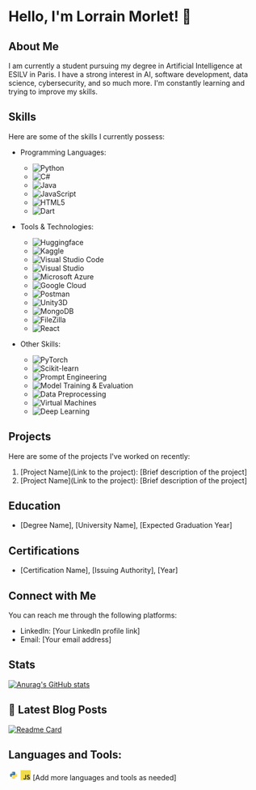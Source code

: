 # Hello, I'm Lorrain Morlet! 👋

## About Me
I am currently a student pursuing my degree in Artificial Intelligence at ESILV in Paris. I have a strong interest in AI, software development, data science, cybersecurity, and so much more. I'm constantly learning and trying to improve my skills. 

## Skills
Here are some of the skills I currently possess:

- Programming Languages:
  - ![Python](https://img.shields.io/badge/-Python-3776AB?logo=python&logoColor=white)
  - ![C#](https://img.shields.io/badge/-C%23-239120?logo=c-sharp&logoColor=white)
  - ![Java](https://img.shields.io/badge/-Java-007396?logo=java&logoColor=white)
  - ![JavaScript](https://img.shields.io/badge/-JavaScript-F7DF1E?logo=javascript&logoColor=black)
  - ![HTML5](https://img.shields.io/badge/-HTML5-E34F26?logo=html5&logoColor=white)
  - ![Dart](https://img.shields.io/badge/-Dart-0175C2?logo=dart&logoColor=white)


- Tools & Technologies:
  - ![Huggingface](https://img.shields.io/badge/-Hugging%20Face-FDB827?logo=hugging-face&logoColor=black)
  - ![Kaggle](https://img.shields.io/badge/-Kaggle-20BEFF?logo=kaggle&logoColor=white)
  - ![Visual Studio Code](https://img.shields.io/badge/-Visual%20Studio%20Code-007ACC?logo=visual-studio-code&logoColor=white)
  - ![Visual Studio](https://img.shields.io/badge/-Visual%20Studio-5C2D91?logo=visual-studio&logoColor=white)
  - ![Microsoft Azure](https://img.shields.io/badge/-Microsoft%20Azure-0089D6?logo=microsoft-azure&logoColor=white)
  - ![Google Cloud](https://img.shields.io/badge/-Google%20Cloud-4285F4?logo=google-cloud&logoColor=white)
  - ![Postman](https://img.shields.io/badge/-Postman-FF6C37?logo=postman&logoColor=white)
  - ![Unity3D](https://img.shields.io/badge/-Unity3D-000000?logo=unity&logoColor=white)
  - ![MongoDB](https://img.shields.io/badge/-MongoDB-47A248?logo=mongodb&logoColor=white)
  - ![FileZilla](https://img.shields.io/badge/-FileZilla-BF0000?logo=filezilla&logoColor=white)
  - ![React](https://img.shields.io/badge/-React-61DAFB?logo=react&logoColor=black)

- Other Skills:
  - ![PyTorch](https://img.shields.io/badge/-PyTorch-EE4C2C?logo=pytorch&logoColor=white)
  - ![Scikit-learn](https://img.shields.io/badge/-Scikit--learn-F7931A?logo=scikit-learn&logoColor=white)
  - ![Prompt Engineering](https://img.shields.io/badge/-Prompt%20Engineering-303F9F?logo=openai&logoColor=white)
  - ![Model Training & Evaluation](https://img.shields.io/badge/-Model%20Training%20%26%20Evaluation-FFC107?logo=tensorflow&logoColor=white)
  - ![Data Preprocessing](https://img.shields.io/badge/-Data%20Preprocessing-007396?logo=pandas&logoColor=white)
  - ![Virtual Machines](https://img.shields.io/badge/-Virtual%20Machines-0052CC?logo=vmware&logoColor=white)
  - ![Deep Learning](https://img.shields.io/badge/-Deep%20Learning-00ADD8?logo=keras&logoColor=white)

## Projects
Here are some of the projects I've worked on recently:
1. [Project Name](Link to the project): [Brief description of the project]
2. [Project Name](Link to the project): [Brief description of the project]

## Education
- [Degree Name], [University Name], [Expected Graduation Year]

## Certifications
- [Certification Name], [Issuing Authority], [Year]

## Connect with Me
You can reach me through the following platforms:
- LinkedIn: [Your LinkedIn profile link]
- Email: [Your email address]

## Stats
[![Anurag's GitHub stats](https://github-readme-stats.vercel.app/api?username=yourusername&show_icons=true&theme=radical)](https://github.com/anuraghazra/github-readme-stats)

## 📝 Latest Blog Posts
[![Readme Card](https://github-readme-stats.vercel.app/api/pin/?username=anuraghazra&repo=github-readme-stats)](https://github.com/anuraghazra/github-readme-stats)

## Languages and Tools:
<code><img height="20" src="https://raw.githubusercontent.com/github/explore/80688e429a7d4ef2fca1e82350fe8e3517d3494d/topics/python/python.png"></code>
<code><img height="20" src="https://raw.githubusercontent.com/github/explore/80688e429a7d4ef2fca1e82350fe8e3517d3494d/topics/javascript/javascript.png"></code>
[Add more languages and tools as needed]
